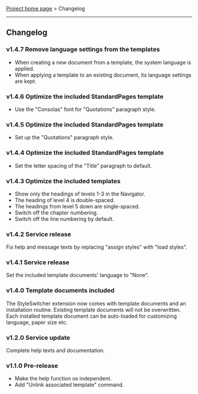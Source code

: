 [Project home page](index) > Changelog

------------------------------------------------------------------------

## Changelog

### v1.4.7 Remove language settings from the templates

- When creating a new document from a template, the system language is applied.
- When applying a template to an existing document, its language settings are kept.

### v1.4.6 Optimize the included StandardPages template

- Use the "Consolas" font for "Quotations" paragraph style.

### v1.4.5 Optimize the included StandardPages template

- Set up the "Quotations" paragraph style.

### v1.4.4 Optimize the included StandardPages template

- Set the letter spacing of the "Title" paragraph to default.

### v1.4.3 Optimize the included templates

- Show only the headings of levels 1-3 in the Navigator.
- The heading of level 4 is double-spaced.
- The headings from level 5 down are single-spaced.
- Switch off the chapter numbering.
- Switch off the line numbering by default.

### v1.4.2 Service release

Fix help and message texts by replacing "assign styles" with "load styles".


### v1.4.1 Service release

Set the included template documents' language to "None".


### v1.4.0 Template documents included

The StyleSwitcher extension now comes with template documents 
and an installation routine. Existing template documents will
not be overwritten. Each installed template document can be 
auto-loaded for customizing language, paper size etc.


### v1.2.0 Service update

Complete help texts and documentation.


### v1.1.0 Pre-release

- Make the help function os independent.
- Add "Unlink associated template" command.